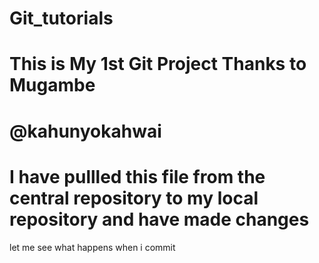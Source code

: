 # Git_tutorials
# This is My 1st Git  Project Thanks to Mugambe
# @kahunyokahwai

# I have pullled this file from the central repository  to my local repository and have made changes
let me see what happens when i commit 

